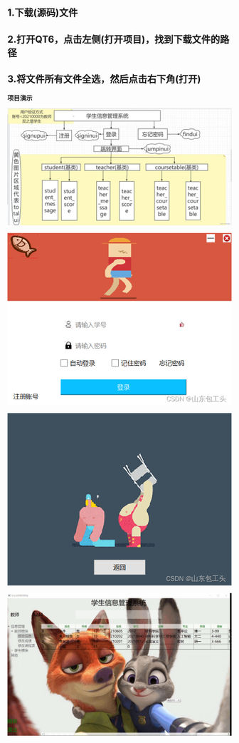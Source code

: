 ## **1.下载(源码)文件**

## **2.打开QT6，点击左侧(打开项目)，找到下载文件的路径**

## **3.将文件所有文件全选，然后点击右下角(打开)**





**项目演示**

![img](https://github.com/shandongfeng/StudentManagement/blob/master/showImages/4.jpg)

![img](https://github.com/shandongfeng/StudentManagement/blob/master/showImages/5.jpg)





![img](https://github.com/shandongfeng/StudentManagement/blob/master/showImages/6.jpg)

![gif](https://github.com/shandongfeng/StudentManagement/blob/master/showImages/9d29621a2b5e4eb0ab3f4e8bef214aca.gif)
